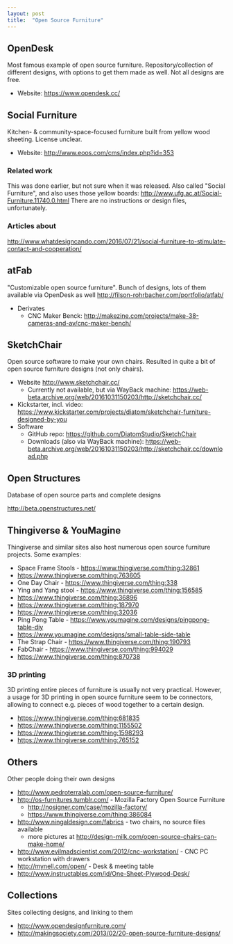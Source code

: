 ```yaml
---
layout: post
title:  "Open Source Furniture"
---
```


## OpenDesk
Most famous example of open source furniture. Repository/collection of different designs, with options to get them made as well. Not all designs are free.

* Website: <https://www.opendesk.cc/>

## Social Furniture
Kitchen- & community-space-focused furniture built from yellow wood sheeting. License unclear.

* Website: <http://www.eoos.com/cms/index.php?id=353>

### Related work
This was done earlier, but not sure when it was released. Also called "Social Furniture", and also uses those yellow boards: <http://www.ufg.ac.at/Social-Furniture.11740.0.html> There are no instructions or design files, unfortunately.

### Articles about
<http://www.whatdesigncando.com/2016/07/21/social-furniture-to-stimulate-contact-and-cooperation/>

## atFab
"Customizable open source furniture". Bunch of designs, lots of them available via OpenDesk as well
<http://filson-rohrbacher.com/portfolio/atfab/>

* Derivates
  * CNC Maker Benck: <http://makezine.com/projects/make-38-cameras-and-av/cnc-maker-bench/>

## SketchChair
Open source software to make your own chairs. Resulted in quite a bit of open source furniture designs (not only chairs).

* Website <http://www.sketchchair.cc/>
  * Currently not available, but via WayBack machine: <https://web-beta.archive.org/web/20161031150203/http://sketchchair.cc/>
* Kickstarter, incl. video: <https://www.kickstarter.com/projects/diatom/sketchchair-furniture-designed-by-you>
* Software
  * GitHub repo: <https://github.com/DiatomStudio/SketchChair>
  * Downloads (also via WayBack machine): <https://web-beta.archive.org/web/20161031150203/http://sketchchair.cc/download.php>

## Open Structures
Database of open source parts and complete designs

<http://beta.openstructures.net/>

## Thingiverse & YouMagine
Thingiverse and similar sites also host numerous open source furniture projects. Some examples:

* Space Frame Stools - <https://www.thingiverse.com/thing:32861>
* <https://www.thingiverse.com/thing:763605>
* One Day Chair - <https://www.thingiverse.com/thing:338>
* Ying and Yang stool - <https://www.thingiverse.com/thing:156585>
* <https://www.thingiverse.com/thing:36896>
* <https://www.thingiverse.com/thing:187970>
* <https://www.thingiverse.com/thing:32036>
* Ping Pong Table - <https://www.youmagine.com/designs/pingpong-table-diy>
* <https://www.youmagine.com/designs/small-table-side-table>
* The Strap Chair - <https://www.thingiverse.com/thing:190793>
* FabChair - <https://www.thingiverse.com/thing:994029>
* <https://www.thingiverse.com/thing:870738>

### 3D printing
3D printing entire pieces of furniture is usually not very practical. However, a usage for 3D printing in open source furniture seem to be connectors, allowing to connect e.g. pieces of wood together to a certain design.

* <https://www.thingiverse.com/thing:681835>
* <https://www.thingiverse.com/thing:1155502>
* <https://www.thingiverse.com/thing:1598293>
* <https://www.thingiverse.com/thing:765152>

## Others
Other people doing their own designs

* <http://www.pedroterralab.com/open-source-furniture/>
* <http://os-furnitures.tumblr.com/> - Mozilla Factory Open Source Furniture
  * <http://nosigner.com/case/mozilla-factory/>
  * <https://www.thingiverse.com/thing:386084>
* <http://www.ningaldesign.com/fabrics> - two chairs, no source files available
  * more pictures at <http://design-milk.com/open-source-chairs-can-make-home/>
* <http://www.evilmadscientist.com/2012/cnc-workstation/> - CNC PC workstation with drawers
* <http://mynell.com/open/> - Desk & meeting table
* <http://www.instructables.com/id/One-Sheet-Plywood-Desk/>


## Collections
Sites collecting designs, and linking to them

* <http://www.opendesignfurniture.com/>
* <http://makingsociety.com/2013/02/20-open-source-furniture-designs/>
